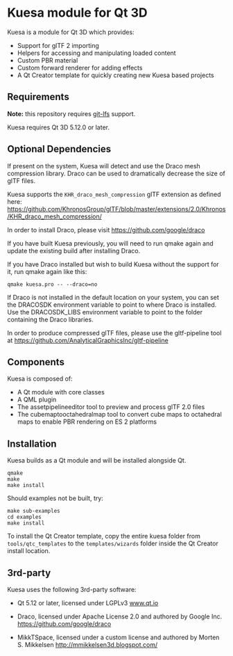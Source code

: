 # Kuesa module for Qt 3D

Kuesa is a module for Qt 3D which provides:
* Support for glTF 2 importing
* Helpers for accessing and manipulating loaded content
* Custom PBR material
* Custom forward renderer for adding effects
* A Qt Creator template for quickly creating new Kuesa based projects

## Requirements

**Note:** this repository requires [git-lfs](https://git-lfs.github.com) support.

Kuesa requires Qt 3D 5.12.0 or later.

## Optional Dependencies

If present on the system, Kuesa will detect and use the Draco mesh compression library.
Draco can be used to dramatically decrease the size of glTF files.

Kuesa supports the ``KHR_draco_mesh_compression`` glTF extension as defined here:
https://github.com/KhronosGroup/glTF/blob/master/extensions/2.0/Khronos/KHR_draco_mesh_compression/

In order to install Draco, please visit https://github.com/google/draco

If you have built Kuesa previously, you will need to run qmake again and
update the existing build after installing Draco.

If you have Draco installed but wish to build Kuesa without the support
for it, run qmake again like this:

    qmake kuesa.pro -- --draco=no

If Draco is not installed in the default location on your system, you can
set the DRACOSDK environment variable to point to where Draco is installed.
Use the DRACOSDK_LIBS environment variable to point to the folder containing
the Draco libraries.

In order to produce compressed glTF files, please use the gltf-pipeline tool at
https://github.com/AnalyticalGraphicsInc/gltf-pipeline

## Components

Kuesa is composed of:
* A Qt module with core classes
* A QML plugin
* The assetpipelineeditor tool to preview and process glTF 2.0 files
* The cubemaptooctahedralmap tool to convert cube maps to octahedral maps
  to enable PBR rendering on ES 2 platforms

## Installation

Kuesa builds as a Qt module and will be installed alongside Qt.

    qmake
    make
    make install

Should examples not be built, try:

    make sub-examples
    cd examples
    make install

To install the Qt Creator template, copy the entire kuesa folder
from ``tools/qtc_templates`` to the ``templates/wizards`` folder inside
the Qt Creator install location.

## 3rd-party
Kuesa uses the following 3rd-party software:
* Qt 5.12 or later, licensed under LGPLv3
www.qt.io

* Draco, licensed under Apache License 2.0 and authored by Google Inc.
https://github.com/google/draco

* MikkTSpace, licensed under a custom license and authored by Morten S. Mikkelsen
http://mmikkelsen3d.blogspot.com/

